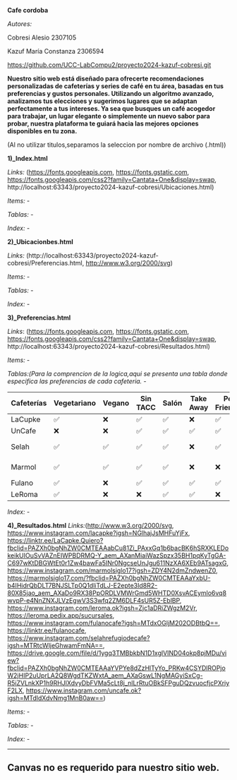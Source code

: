 **Cafe cordoba**

*Autores:*

Cobresi Alesio 2307105

Kazuf María Constanza 2306594

https://github.com/UCC-LabCompu2/proyecto2024-kazuf-cobresi.git


**Nuestro sitio web está diseñado para ofrecerte recomendaciones personalizadas de cafeterías y series de café en tu área, basadas en tus preferencias y gustos personales. Utilizando un algoritmo avanzado, analizamos tus elecciones y sugerimos lugares que se adaptan perfectamente a tus intereses. Ya sea que busques un café acogedor para trabajar, un lugar elegante o simplemente un nuevo sabor para probar, nuestra plataforma te guiará hacia las mejores opciones disponibles en tu zona.**


(Al no utilizar titulos,separamos la seleccion por nombre de archivo (.html))

 **1)_Index.html**

*Links:* (https://fonts.googleapis.com,
https://fonts.gstatic.com,
https://fonts.googleapis.com/css2?family=Cantata+One&display=swap,
http://localhost:63343/proyecto2024-kazuf-cobresi/Ubicaciones.html)

*Items:* -

*Tablas:* -

*Index:* -

   **2)_Ubicacionbes.html**

*Links:* (http://localhost:63343/proyecto2024-kazuf-cobresi/Preferencias.html,
http://www.w3.org/2000/svg)

*Items:* -

*Tablas:* -

*Index:* -

   **3)_Preferencias.html**

*Links*: (https://fonts.googleapis.com,
https://fonts.gstatic.com,
https://fonts.googleapis.com/css2?family=Cantata+One&display=swap,
http://localhost:63343/proyecto2024-kazuf-cobresi/Resultados.html)

*Items:* -

*Tablas:(Para la comprencion de la logica,aqui se presenta una tabla donde especifica las preferencias de cada cafeteria.* -

| Cafeterías | Vegetariano | Vegano | Sin TACC | Salón | Take Away | Pet Friendly | Ubicación   |
|------------|-------------|--------|----------|-------|-----------|--------------|-------------|
| LaCupke    | ✅          | ❌     | ✅       | ✅    | ❌        | ✅            | Güemes      |
| UnCafe     | ❌          | ❌     | ✅       | ✅    | ✅        | ✅            | Güemes      |
| Selah      | ✅          | ✅     | ✅       | ✅    | ❌        | ✅            | General Paz |
| Marmol     | ✅          | ✅     | ✅       | ✅    | ❌        | ❌            | General Paz |
| Fulano     | ✅          | ❌     | ✅       | ✅    | ✅        | ✅            | Nueva C.    |
| LeRoma     | ✅          | ❌     | ❌       | ✅    | ✅        | ❌            | Nueva C.    |




*Index:* -

   **4)_Resultados.html**
*Links:*(http://www.w3.org/2000/svg,
https://www.instagram.com/lacapke?igsh=NGlhajJsMHFuYjFx,
https://linktr.ee/LaCapke.Quiero?fbclid=PAZXh0bgNhZW0CMTEAAabCu81Zi_PAxxGq1b6bacBK6hSRXKLEDokeikUIOuSvVAZnEIWPBDRMQ-Y_aem_AXanMiaiWazSpzx35BH1pqKyTgGA-C697wKtDBGWtEt0r1Zw4bawFa5INr0NgcseUnJgu611NzXA6XEb9ATsagxG,
https://www.instagram.com/marmolsiglo17?igsh=ZDY4N2dmZndwenZ0,
https://marmolsiglo17.com/?fbclid=PAZXh0bgNhZW0CMTEAAaYxbU-b4IHidrQbDLT7BNJSLTp0Q1dliTdLJ-E2epte3Id8R2-80X85jao_aem_AXaDo9RX38PpORDLVMWrGmd5WHTD0XsvACEymlo6vq8wvpP-e4NnZNXJLVzEgwV3S3wfq2ZM6DLF4sUR5Z-EblBP,
https://www.instagram.com/leroma.ok?igsh=Zjc1aDRiZWgzM2Vr,
https://leroma.pedix.app/sucursales,
https://www.instagram.com/fulanocafe?igsh=MTdxOGljM202ODBtbQ==,
https://linktr.ee/fulanocafe,
https://www.instagram.com/selahrefugiodecafe?igsh=MTRtcWljeGhwamFmNA==,
https://drive.google.com/file/d/1ygq3TMBbkbN1D1xglVIND04okp8pjMDu/view?fbclid=PAZXh0bgNhZW0CMTEAAaYVPYe8dZzHlTyYo_PRKw4CSYDlROPjoW2jHIP2uUprLA2Q8WgdTKZWxtA_aem_AXaGswL1NgMAGyiSxCg-R5iZVLnkXP1h9RHJlXdvyDbFVMa5cLt8j_nlLrRtuOBkSFPguDQzvuocfjcPXriyF2LX,
https://www.instagram.com/uncafe.ok?igsh=MTdldXdvNmg1MnB0aw==)

*Items:* -

*Tablas:* -

*Index:* -


-----------
Canvas no es requerido para nuestro sitio web.
----------------